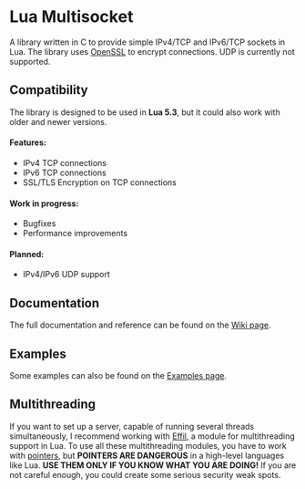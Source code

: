 
# Lua Multisocket
A library written in C to provide simple IPv4/TCP and IPv6/TCP sockets in Lua. 
The library uses [OpenSSL](https://www.openssl.org/) to encrypt connections.
UDP is currently not supported.

## Compatibility
The library is designed to be used in **Lua 5.3**, 
but it could also work with older and newer versions.

#### Features:
* IPv4 TCP connections
* IPv6 TCP connections
* SSL/TLS Encryption on TCP connections

#### Work in progress:
* Bugfixes
* Performance improvements

#### Planned:
* IPv4/IPv6 UDP support

## Documentation
The full documentation and reference can be found on the [Wiki page](https://github.com/NerLOR/Multisocket/wiki).

## Examples
Some examples can also be found on the [Examples page](https://github.com/NerLOR/Multisocket/wiki/Examples).

## Multithreading
If you want to set up a server, capable of running several threads simultaneously, 
I recommend working with [Effil](https://github.com/effil/effil),
a module for multithreading support in Lua.
To use all these multithreading modules, you have to work with [pointers](https://github.com/NerLOR/Multisocket/wiki#Pointers), but
**POINTERS ARE DANGEROUS** in a high-level languages like Lua.
**USE THEM ONLY IF YOU KNOW WHAT YOU ARE DOING!** If you are not careful enough,
you could create some serious security weak spots.
